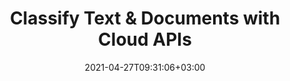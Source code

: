 ---
############################# Static ############################
layout: "product"
date: 2021-04-27T09:31:06+03:00
draft: false

############################# Head ############################
head_title: "Document & Text Classification | REST APIs & Cloud SDKs"
head_description: "Classify documents & text as per IAB-2 & document taxonomy via cURL or Cloud SDK for .NET. REST API supports DOC DOCX of MS Word, ODT OTT of OpenOffice, PDF etc."

############################# Header ############################
title: "Classify Text & Documents with Cloud APIs"
description: "Perform various classification-related operations on text & documents as per IAB-2, Documents, and Sentiment taxonomy. Use cURL commands or Cloud SDKs for REST APIs."

############################# APIs ###############################
apis:
  enable: true

  api:
    # api loop
    - title: "GroupDocs.Classification Cloud APIs Include"
      
      api_product:
        # api_product loop
        - link: "https://products.groupdocs.com/classification/curl/"
          img_alt: "GroupDocs.Classification Cloud for cURL"
          image: "/sdk/272x272/groupdocs_classification-for-curl.webp"
          product: "GroupDocs.Classification for"
          platform: "Cloud for cURL"
          content: "Use cURL for calling the RESTful APIs to add classification abilities, with support for 3rd party classification services, to your application, regardless of a coding language or platform."

        # api_product loop
        - link: "https://products.groupdocs.com/classification/net/"
          img_alt: "GroupDocs.Classification Cloud SDK for .NET"
          image: "/sdk/272x272/groupdocs_classification-for-net.webp"
          product: "GroupDocs.Classification for"
          platform: "Cloud SDK for .NET"
          content: "Use SDK for .NET to quickly add document classification abilities to your .NET apps."

          

        



        

    

    

############################# Back to top ###############################
back_to_top:
  enable: true
---